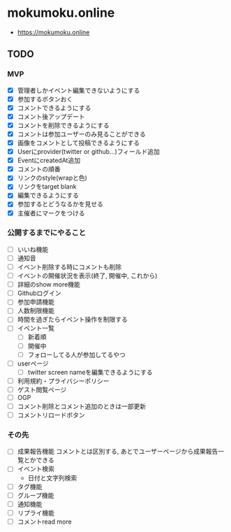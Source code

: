 # mokumoku.online
* https://mokumoku.online

## TODO
### MVP
* [x] 管理者しかイベント編集できないようにする
* [x] 参加するボタンおく
* [x] コメントできるようにする
* [x] コメント後アップデート
* [x] コメントを削除できるようにする
* [x] コメントは参加ユーザーのみ見ることができる
* [x] 画像をコメントとして投稿できるようにする
* [x] Userにprovider(twitter or github...)フィールド追加
* [x] EventにcreatedAt追加
* [x] コメントの順番
* [x] リンクのstyle(wrapと色)
* [x] リンクをtarget blank
* [x] 編集できるようにする
* [x] 参加するとどうなるかを見せる
* [x] 主催者にマークをつける
### 公開するまでにやること
* [ ] いいね機能
* [ ] 通知音
* [ ] イベント削除する時にコメントも削除
* [ ] イベントの開催状況を表示(終了, 開催中, これから)
* [ ] 詳細のshow more機能
* [ ] Githubログイン
* [ ] 参加申請機能
* [ ] 人数制限機能
* [ ] 時間を過ぎたらイベント操作を制限する
* [ ] イベント一覧
    * [ ] 新着順
    * [ ] 開催中
    * [ ] フォローしてる人が参加してるやつ
* [ ] userページ
    * [ ] twitter screen nameを編集できるようにする
* [ ] 利用規約・プライバシーポリシー
* [ ] ゲスト閲覧ページ
* [ ] OGP
* [ ] コメント削除とコメント追加のときは一部更新
* [ ] コメントリロードボタン

### その先
* [ ] 成果報告機能
コメントとは区別する, あとでユーザーページから成果報告一覧とかできる
* [ ] イベント検索
    * 日付と文字列検索
* [ ] タグ機能
* [ ] グループ機能
* [ ] 通知機能
* [ ] リプライ機能
* [ ] コメントread more

